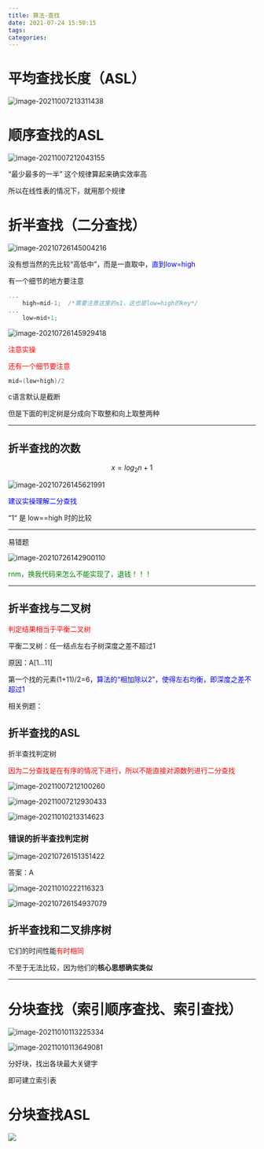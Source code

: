 ```yaml
---
title: 算法-查找
date: 2021-07-24 15:50:15
tags:
categories:
---
```




# 平均查找长度（ASL）

![image-20211007213311438](https://picgo-freejim.oss-cn-beijing.aliyuncs.com/to_upload/image-20211007213311438.png)

# 顺序查找的ASL

![image-20211007212043155](https://picgo-freejim.oss-cn-beijing.aliyuncs.com/to_upload/image-20211007212043155.png)

“最少最多的一半” 这个规律算起来确实效率高

所以在线性表的情况下，就用那个规律







# 折半查找（二分查找）

![image-20210726145004216](https://picgo-freejim.oss-cn-beijing.aliyuncs.com/to_upload/image-20210726145004216.png)

没有想当然的先比较“高低中”，而是一直取中，<font color=blue>直到low=high</font>

有一个细节的地方要注意

```c
...
    high=mid-1;  /*需要注意这里的±1，这也是low=high的key*/
...
    low=mid+1;
```

![image-20210726145929418](https://picgo-freejim.oss-cn-beijing.aliyuncs.com/to_upload/image-20210726145929418.png)

<font color=red>注意实操</font>

<font color=red>还有一个细节要注意</font>



```c
mid=(low+high)/2
```

c语言默认是截断

但是下面的判定树是分成向下取整和向上取整两种





---

## 折半查找的次数

$$x=log_{2}n +1$$

![image-20210726145621991](https://picgo-freejim.oss-cn-beijing.aliyuncs.com/to_upload/image-20210726145621991.png)

<font color=blue>建议实操理解二分查找</font>

“1“ 是 low==high 时的比较

---

易错题

![image-20210726142900110](https://picgo-freejim.oss-cn-beijing.aliyuncs.com/to_upload/image-20210726142900110.png)

<font color=green>rnm，换我代码来怎么不能实现了，退钱！！！</font>



---

## 折半查找与二叉树

<font color=red>判定结果相当于平衡二叉树</font>

平衡二叉树：任一结点左右子树深度之差不超过1

原因：A[1...11]

第一个找的元素(1+11)/2=6，<font color=blue>算法的“相加除以2”，使得左右均衡，即深度之差不超过1</font>

相关例题：



## 折半查找的ASL

折半查找判定树

<font color=red>因为二分查找是在有序的情况下进行，所以不能直接对源数列进行二分查找</font>

![image-20211007212100260](https://picgo-freejim.oss-cn-beijing.aliyuncs.com/to_upload/image-20211007212100260.png)

![image-20211007212930433](https://picgo-freejim.oss-cn-beijing.aliyuncs.com/to_upload/image-20211007212930433.png)

![image-20211010213314623](https://picgo-freejim.oss-cn-beijing.aliyuncs.com/to_upload/image-20211010213314623.png)



### 错误的折半查找判定树

![image-20210726151351422](https://picgo-freejim.oss-cn-beijing.aliyuncs.com/to_upload/image-20210726151351422.png)

答案：A

![image-20211010222116323](https://picgo-freejim.oss-cn-beijing.aliyuncs.com/to_upload/image-20211010222116323.png)

![image-20210726154937079](https://picgo-freejim.oss-cn-beijing.aliyuncs.com/to_upload/image-20210726154937079.png)



## 折半查找和二叉排序树

它们的时间性能<font color=red>有时相同</font>

不至于无法比较，因为他们的**核心思想确实类似**



---



# 分块查找（索引顺序查找、索引查找）

![image-20211010113225334](https://picgo-freejim.oss-cn-beijing.aliyuncs.com/to_upload/image-20211010113225334.png)

![image-20211010113649081](https://picgo-freejim.oss-cn-beijing.aliyuncs.com/to_upload/image-20211010113649081.png)

分好块，找出各块最大关键字

即可建立索引表

# 分块查找ASL

![](https://picgo-freejim.oss-cn-beijing.aliyuncs.com/to_upload/image-20211010152117695.png)
